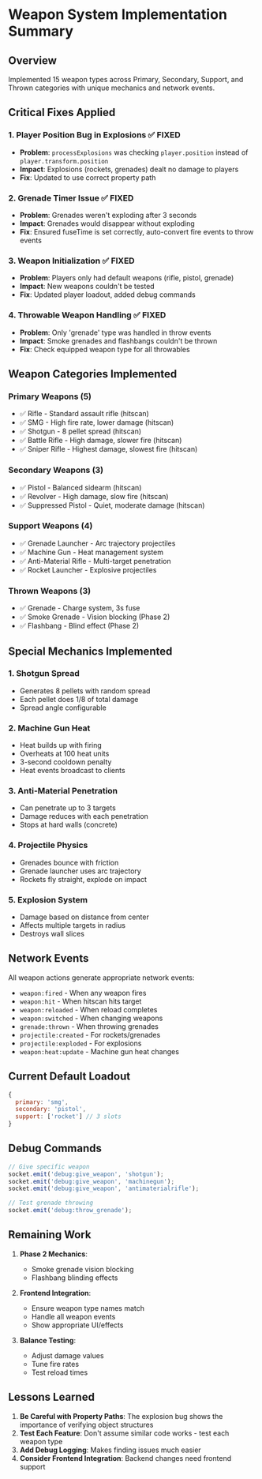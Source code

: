 # Weapon System Implementation Summary

## Overview
Implemented 15 weapon types across Primary, Secondary, Support, and Thrown categories with unique mechanics and network events.

## Critical Fixes Applied

### 1. **Player Position Bug in Explosions** ✅ FIXED
- **Problem**: `processExplosions` was checking `player.position` instead of `player.transform.position`
- **Impact**: Explosions (rockets, grenades) dealt no damage to players
- **Fix**: Updated to use correct property path

### 2. **Grenade Timer Issue** ✅ FIXED
- **Problem**: Grenades weren't exploding after 3 seconds
- **Impact**: Grenades would disappear without exploding
- **Fix**: Ensured fuseTime is set correctly, auto-convert fire events to throw events

### 3. **Weapon Initialization** ✅ FIXED
- **Problem**: Players only had default weapons (rifle, pistol, grenade)
- **Impact**: New weapons couldn't be tested
- **Fix**: Updated player loadout, added debug commands

### 4. **Throwable Weapon Handling** ✅ FIXED
- **Problem**: Only 'grenade' type was handled in throw events
- **Impact**: Smoke grenades and flashbangs couldn't be thrown
- **Fix**: Check equipped weapon type for all throwables

## Weapon Categories Implemented

### Primary Weapons (5)
- ✅ Rifle - Standard assault rifle (hitscan)
- ✅ SMG - High fire rate, lower damage (hitscan)
- ✅ Shotgun - 8 pellet spread (hitscan)
- ✅ Battle Rifle - High damage, slower fire (hitscan)
- ✅ Sniper Rifle - Highest damage, slowest fire (hitscan)

### Secondary Weapons (3)
- ✅ Pistol - Balanced sidearm (hitscan)
- ✅ Revolver - High damage, slow fire (hitscan)
- ✅ Suppressed Pistol - Quiet, moderate damage (hitscan)

### Support Weapons (4)
- ✅ Grenade Launcher - Arc trajectory projectiles
- ✅ Machine Gun - Heat management system
- ✅ Anti-Material Rifle - Multi-target penetration
- ✅ Rocket Launcher - Explosive projectiles

### Thrown Weapons (3)
- ✅ Grenade - Charge system, 3s fuse
- ✅ Smoke Grenade - Vision blocking (Phase 2)
- ✅ Flashbang - Blind effect (Phase 2)

## Special Mechanics Implemented

### 1. **Shotgun Spread**
- Generates 8 pellets with random spread
- Each pellet does 1/8 of total damage
- Spread angle configurable

### 2. **Machine Gun Heat**
- Heat builds up with firing
- Overheats at 100 heat units
- 3-second cooldown penalty
- Heat events broadcast to clients

### 3. **Anti-Material Penetration**
- Can penetrate up to 3 targets
- Damage reduces with each penetration
- Stops at hard walls (concrete)

### 4. **Projectile Physics**
- Grenades bounce with friction
- Grenade launcher uses arc trajectory
- Rockets fly straight, explode on impact

### 5. **Explosion System**
- Damage based on distance from center
- Affects multiple targets in radius
- Destroys wall slices

## Network Events

All weapon actions generate appropriate network events:
- `weapon:fired` - When any weapon fires
- `weapon:hit` - When hitscan hits target
- `weapon:reloaded` - When reload completes
- `weapon:switched` - When changing weapons
- `grenade:thrown` - When throwing grenades
- `projectile:created` - For rockets/grenades
- `projectile:exploded` - For explosions
- `weapon:heat:update` - Machine gun heat changes

## Current Default Loadout

```javascript
{
  primary: 'smg',
  secondary: 'pistol',
  support: ['rocket'] // 3 slots
}
```

## Debug Commands

```javascript
// Give specific weapon
socket.emit('debug:give_weapon', 'shotgun');
socket.emit('debug:give_weapon', 'machinegun');
socket.emit('debug:give_weapon', 'antimaterialrifle');

// Test grenade throwing
socket.emit('debug:throw_grenade');
```

## Remaining Work

1. **Phase 2 Mechanics**:
   - Smoke grenade vision blocking
   - Flashbang blinding effects

2. **Frontend Integration**:
   - Ensure weapon type names match
   - Handle all weapon events
   - Show appropriate UI/effects

3. **Balance Testing**:
   - Adjust damage values
   - Tune fire rates
   - Test reload times

## Lessons Learned

1. **Be Careful with Property Paths**: The explosion bug shows the importance of verifying object structures
2. **Test Each Feature**: Don't assume similar code works - test each weapon type
3. **Add Debug Logging**: Makes finding issues much easier
4. **Consider Frontend Integration**: Backend changes need frontend support 